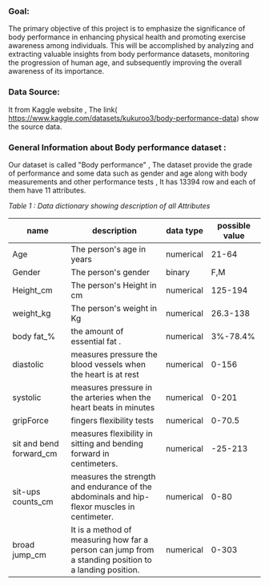 ### Goal:

The primary objective of this project is to emphasize the significance of body performance in enhancing physical health and promoting exercise awareness among individuals. This will be accomplished by analyzing and extracting valuable insights from body performance datasets, monitoring the progression of human age, and subsequently improving the overall awareness of its importance.

### Data Source:

It from Kaggle website , The link( <https://www.kaggle.com/datasets/kukuroo3/body-performance-data>) show the source data.

### General Information about Body performance dataset :

Our dataset is called "Body performance" , The dataset provide the grade of performance and some data such as gender and age along with body measurements and other performance tests , It has 13394 row and each of them have 11 attributes.

*Table 1 : Data dictionary showing description of all Attributes*

| name                    | description                                                                                           | data type | possible value |
|-------------------------|-------------------------------------------------------------------------------------------------------|-----------|----------------|
| Age                     | The person's age in years                                                                             | numerical | 21-64          |
| Gender                  | The person's gender                                                                                   | binary    | F,M            |
| Height_cm               | The person's Height in cm                                                                             | numerical | 125-194        |
| weight_kg               | The person's weight in Kg                                                                             | numerical | 26.3-138       |
| body fat\_%             | the amount of essential fat .                                                                         | numerical | 3%-78.4%       |
| diastolic               | measures pressure the blood vessels when the heart is at rest                                         | numerical | 0-156          |
| systolic                | measures pressure in the arteries when the heart beats in minutes                                     | numerical | 0-201          |
| gripForce               | fingers flexibility tests                                                                             | numerical | 0-70.5         |
| sit and bend forward_cm | measures flexibility in sitting and bending forward in centimeters.                                   | numerical | -25-213        |
| sit-ups counts_cm       | measures the strength and endurance of the abdominals and hip-flexor muscles in centimeter.           | numerical | 0-80           |
| broad jump_cm           | It is a method of measuring how far a person can jump from a standing position to a landing position. | numerical | 0-303          |
